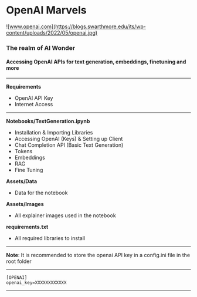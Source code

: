 # OpenAI Marvels
![www.openai.com](https://blogs.swarthmore.edu/its/wp-content/uploads/2022/05/openai.jpg)
### The realm of AI Wonder
#### Accessing OpenAI APIs for text generation, embeddings, finetuning and more

---
__Requirements__
- OpenAI API Key
- Internet Access

---
__Notebooks/TextGeneration.ipynb__

- Installation & Importing Libraries
- Accessing OpenAI (Keys) & Setting up Client
- Chat Completion API (Basic Text Generation)
- Tokens
- Embeddings
- RAG
- Fine Tuning

__Assets/Data__

- Data for the notebook

__Assets/Images__

- All explainer images used in the notebook

__requirements.txt__

- All required libraries to install

---

__Note__: It is recommended to store the openai API key in a config.ini file in the root folder

---

```
[OPENAI]
openai_key=XXXXXXXXXXXX
```

---







